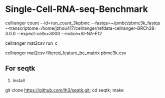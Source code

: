 # Single-Cell-RNA-seq-Benchmark

cellranger count --id=run_count_3kpbmc --fastqs=~/pmbc/pbmc3k_fastqs --transcriptome=/home/jzhou417/cellranger/refdata-cellranger-GRCh38-3.0.0 --expect-cells=3000 --indice=SI-NA-E12

cellranger mat2csv run_c

cellranger mat2csv filtered_feature_bc_matrix pbmc3k.csv

## For seqtk
1. Install
>
git clone https://github.com/lh3/seqtk.git;
cd seqtk; make


